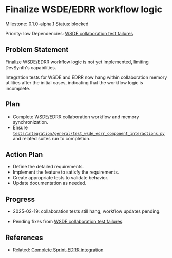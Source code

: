 # Finalize WSDE/EDRR workflow logic
Milestone: 0.1.0-alpha.1
Status: blocked

Priority: low
Dependencies: [WSDE collaboration test failures](archived/WSDE-collaboration-test-failures.md)

## Problem Statement
Finalize WSDE/EDRR workflow logic is not yet implemented, limiting DevSynth's capabilities.



Integration tests for WSDE and EDRR now hang within collaboration memory utilities after the initial cases, indicating that the workflow logic is incomplete.

## Plan

- Complete WSDE/EDRR collaboration workflow and memory synchronization.
- Ensure [`tests/integration/general/test_wsde_edrr_component_interactions.py`](../tests/integration/general/test_wsde_edrr_component_interactions.py) and related suites run to completion.



## Action Plan
- Define the detailed requirements.
- Implement the feature to satisfy the requirements.
- Create appropriate tests to validate behavior.
- Update documentation as needed.

## Progress
- 2025-02-19: collaboration tests still hang; workflow updates pending.

- Pending fixes from [WSDE collaboration test failures](archived/WSDE-collaboration-test-failures.md).

## References

- Related: [Complete Sprint-EDRR integration](Complete-Sprint-EDRR-integration.md)
